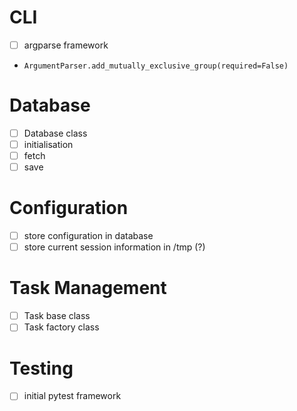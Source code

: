 # CLI
- [ ] argparse framework
 - `ArgumentParser.add_mutually_exclusive_group(required=False)`
# Database
- [ ] Database class
- [ ] initialisation
- [ ] fetch
- [ ] save

# Configuration
- [ ] store configuration in database
- [ ] store current session information in /tmp (?)

# Task Management
- [ ] Task base class
- [ ] Task factory class

# Testing
- [ ] initial pytest framework 
